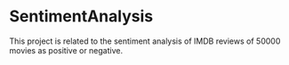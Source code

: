 # SentimentAnalysis
This project is related to the sentiment analysis of IMDB reviews of 50000 movies as positive or negative.
